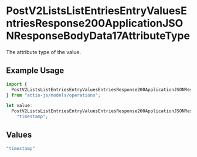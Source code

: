 # PostV2ListsListEntriesEntryValuesEntriesResponse200ApplicationJSONResponseBodyData17AttributeType

The attribute type of the value.

## Example Usage

```typescript
import {
  PostV2ListsListEntriesEntryValuesEntriesResponse200ApplicationJSONResponseBodyData17AttributeType,
} from "attio-js/models/operations";

let value:
  PostV2ListsListEntriesEntryValuesEntriesResponse200ApplicationJSONResponseBodyData17AttributeType =
    "timestamp";
```

## Values

```typescript
"timestamp"
```